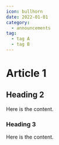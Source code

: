 ```yaml
---
icon: bullhorn
date: 2022-01-01
category:
  - announcements 
tag:
  - tag A
  - tag B
---
```


# Article 1

## Heading 2

Here is the content.

### Heading 3

Here is the content.
